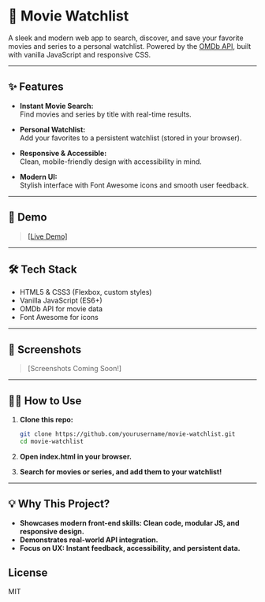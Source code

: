 # 🍿 Movie Watchlist

A sleek and modern web app to search, discover, and save your favorite movies and series to a personal watchlist. Powered by the [OMDb API](https://www.omdbapi.com/), built with vanilla JavaScript and responsive CSS.

---

## ✨ Features

- **Instant Movie Search:**  
  Find movies and series by title with real-time results.

- **Personal Watchlist:**  
  Add your favorites to a persistent watchlist (stored in your browser).

- **Responsive & Accessible:**  
  Clean, mobile-friendly design with accessibility in mind.

- **Modern UI:**  
  Stylish interface with Font Awesome icons and smooth user feedback.

---

## 🚀 Demo

> [[Live Demo]](https://grmoviewatchlist.netlify.app/)

---

## 🛠️ Tech Stack

- HTML5 & CSS3 (Flexbox, custom styles)
- Vanilla JavaScript (ES6+)
- OMDb API for movie data
- Font Awesome for icons

---

## 📸 Screenshots

> [Screenshots Coming Soon!]

---

## 🧑‍💻 How to Use

1. **Clone this repo:**
   ```sh
   git clone https://github.com/yourusername/movie-watchlist.git
   cd movie-watchlist

2. **Open index.html in your browser.**

3. **Search for movies or series, and add them to your watchlist!**

---

   ## 💡 Why This Project?
- **Showcases modern front-end skills: Clean code, modular JS, and responsive design.**
- **Demonstrates real-world API integration.**
- **Focus on UX: Instant feedback, accessibility, and persistent data.**

 ## License
MIT

